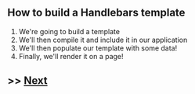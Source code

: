 ## How to build a Handlebars template

1. We're going to build a template
2. We'll then compile it and include it in our application
3. We'll then populate our template with some data!
4. Finally, we'll render it on a page!


## >> <a href="https://github.com/code-for-coffee/IntroductionToHandlebars/blob/master/2-Building_a_template/2_1.md">Next</a>
